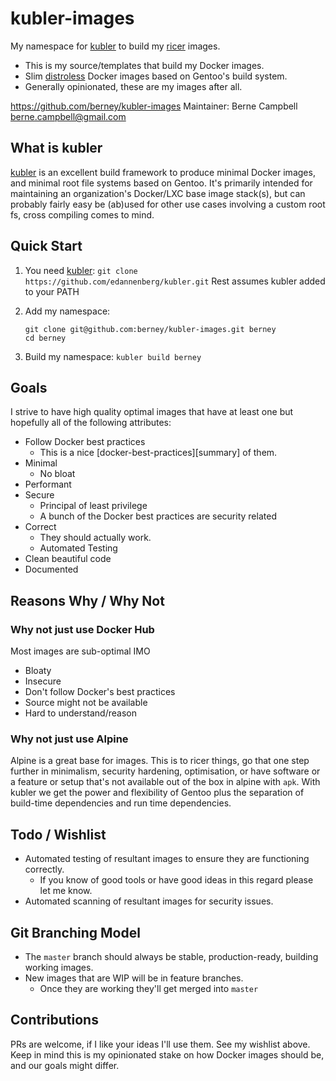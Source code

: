 # kubler-images

My namespace for [kubler][] to build my [ricer][] images.
- This is my source/templates that build my Docker images.
- Slim [distroless][] Docker images based on Gentoo's build system.
- Generally opinionated, these are my images after all.

https://github.com/berney/kubler-images
Maintainer: Berne Campbell <berne.campbell@gmail.com>


## What is kubler

[kubler][] is an excellent build framework to produce minimal Docker images, and minimal root file systems based on Gentoo. It's primarily intended for maintaining an organization's Docker/LXC base image stack(s), but can probably fairly easy be (ab)used for other use cases involving a custom root fs, cross compiling comes to mind.


## Quick Start

1. You need [kubler][]:
   `git clone https://github.com/edannenberg/kubler.git`
   Rest assumes kubler added to your PATH

2. Add my namespace:
   ```
   git clone git@github.com:berney/kubler-images.git berney
   cd berney
   ```
3. Build my namespace:
   `kubler build berney`


## Goals

I strive to have high quality optimal images that have at least one but hopefully all of the following attributes:
- Follow Docker best practices
  - This is a nice [docker-best-practices][summary] of them.
- Minimal
  - No bloat
- Performant
- Secure
  - Principal of least privilege
  - A bunch of the Docker best practices are security related
- Correct
  - They should actually work.
  - Automated Testing
- Clean beautiful code
- Documented


## Reasons Why / Why Not

### Why not just use Docker Hub

Most images are sub-optimal IMO
- Bloaty
- Insecure
- Don't follow Docker's best practices
- Source might not be available
- Hard to understand/reason


### Why not just use Alpine

Alpine is a great base for images.
This is to ricer things, go that one step further in minimalism, security hardening, optimisation, or have software or a feature or
setup that's not available out of the box in alpine with `apk`.
With kubler we get the power and flexibility of Gentoo plus the separation of build-time dependencies and run time dependencies.


## Todo / Wishlist

- Automated testing of resultant images to ensure they are functioning correctly.
  - If you know of good tools or have good ideas in this regard please let me know.
- Automated scanning of resultant images for security issues.


## Git Branching Model

- The `master` branch should always be stable, production-ready, building working images.
- New images that are WIP will be in feature branches.
  - Once they are working they'll get merged into `master`


## Contributions

PRs are welcome, if I like your ideas I'll use them. See my wishlist above. Keep in mind this is my opinionated stake on
how Docker images should be, and our goals might differ.



[kubler]: https://github.com/edannenberg/gentoo-bb
[my fork]: https://github.com/berney/gentoo-bb
[ricer]: https://fun.irq.dk/funroll-loops.org/
[distroless]: https://github.com/GoogleContainerTools/distroless
[Branching Model]: http://nvie.com/posts/a-successful-git-branching-model/
